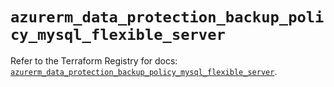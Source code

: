 # `azurerm_data_protection_backup_policy_mysql_flexible_server`

Refer to the Terraform Registry for docs: [`azurerm_data_protection_backup_policy_mysql_flexible_server`](https://registry.terraform.io/providers/hashicorp/azurerm/4.45.1/docs/resources/data_protection_backup_policy_mysql_flexible_server).
